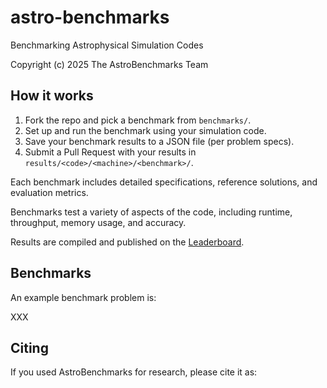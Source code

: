 # astro-benchmarks

Benchmarking Astrophysical Simulation Codes

Copyright (c) 2025 The AstroBenchmarks Team


## How it works

1. Fork the repo and pick a benchmark from `benchmarks/`.
2. Set up and run the benchmark using your simulation code.
3. Save your benchmark results to a JSON file (per problem specs).
4. Submit a Pull Request with your results in `results/<code>/<machine>/<benchmark>/`.

Each benchmark includes detailed specifications, reference solutions, and evaluation metrics.

Benchmarks test a variety of aspects of the code, including
runtime,
throughput,
memory usage,
and accuracy.

Results are compiled and published on the [Leaderboard](XXX).


## Benchmarks

An example benchmark problem is:

XXX


## Citing

If you used AstroBenchmarks for research, please cite it as:




